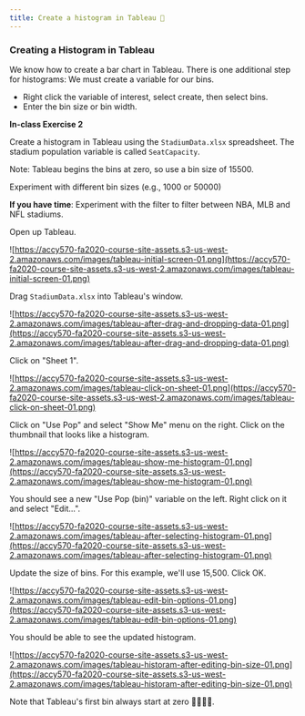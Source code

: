 ```yaml
---
title: Create a histogram in Tableau 🐇
---
```


### Creating a Histogram in Tableau

We know how to create a bar chart in Tableau. There is one additional step for histograms: We must create a variable for our bins.

- Right click the variable of interest, select create, then select bins.
- Enter the bin size or bin width.

**In-class Exercise 2**

Create a histogram in Tableau using the `StadiumData.xlsx` spreadsheet. The stadium population variable is called `SeatCapacity`.

Note: Tableau begins the bins at zero, so use a bin size of 15500.

Experiment with different bin sizes (e.g., 1000 or 50000)

**If you have time**: Experiment with the filter to filter between NBA, MLB and NFL stadiums.

Open up Tableau.

![https://accy570-fa2020-course-site-assets.s3-us-west-2.amazonaws.com/images/tableau-initial-screen-01.png](https://accy570-fa2020-course-site-assets.s3-us-west-2.amazonaws.com/images/tableau-initial-screen-01.png)

Drag `StadiumData.xlsx` into Tableau's window.

![https://accy570-fa2020-course-site-assets.s3-us-west-2.amazonaws.com/images/tableau-after-drag-and-dropping-data-01.png](https://accy570-fa2020-course-site-assets.s3-us-west-2.amazonaws.com/images/tableau-after-drag-and-dropping-data-01.png)

Click on "Sheet 1".

![https://accy570-fa2020-course-site-assets.s3-us-west-2.amazonaws.com/images/tableau-click-on-sheet-01.png](https://accy570-fa2020-course-site-assets.s3-us-west-2.amazonaws.com/images/tableau-click-on-sheet-01.png)

Click on "Use Pop" and select "Show Me" menu on the right. Click on the thumbnail that looks like a histogram.

![https://accy570-fa2020-course-site-assets.s3-us-west-2.amazonaws.com/images/tableau-show-me-histogram-01.png](https://accy570-fa2020-course-site-assets.s3-us-west-2.amazonaws.com/images/tableau-show-me-histogram-01.png)

You should see a new "Use Pop (bin)" variable on the left. Right click on it and select "Edit...".

![https://accy570-fa2020-course-site-assets.s3-us-west-2.amazonaws.com/images/tableau-after-selecting-histogram-01.png](https://accy570-fa2020-course-site-assets.s3-us-west-2.amazonaws.com/images/tableau-after-selecting-histogram-01.png)

Update the size of bins. For this example, we'll use 15,500. Click OK.

![https://accy570-fa2020-course-site-assets.s3-us-west-2.amazonaws.com/images/tableau-edit-bin-options-01.png](https://accy570-fa2020-course-site-assets.s3-us-west-2.amazonaws.com/images/tableau-edit-bin-options-01.png)

You should be able to see the updated histogram.

![https://accy570-fa2020-course-site-assets.s3-us-west-2.amazonaws.com/images/tableau-historam-after-editing-bin-size-01.png](https://accy570-fa2020-course-site-assets.s3-us-west-2.amazonaws.com/images/tableau-historam-after-editing-bin-size-01.png)

Note that Tableau's first bin always start at zero 👿👺👿👺.
